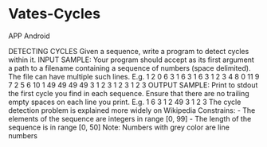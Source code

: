 # Vates-Cycles

APP Android

DETECTING CYCLES
Given a sequence, write a program to detect cycles within it.
INPUT SAMPLE:
Your program should accept as its first argument a path to a filename containing a sequence of numbers (space delimited). The file can have multiple such lines. E.g.
1  2 0 6 3 1 6 3 1 6 3 1 2  3 4 8 0 11 9 7 2 5 6 10 1 49 49 49 49 3  1 2 3 1 2 3 1 2 3
OUTPUT SAMPLE:
Print to stdout the first cycle you find in each sequence. Ensure that there are no trailing empty spaces on each line you print. E.g.
1  6 3 1 2  49 3  1 2 3
The cycle detection problem is explained more widely on Wikipedia
Constrains: - The elements of the sequence are integers in range [0, 99] - The length of the sequence is in range [0, 50]
Note: Numbers with grey color are line numbers
